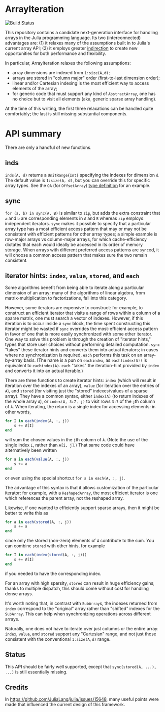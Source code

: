# ArrayIteration

[![Build Status](https://travis-ci.org/timholy/ArrayIteration.jl.svg?branch=master)](https://travis-ci.org/timholy/ArrayIteration.jl)

This repository contains a candidate next-generation interface for handling arrays in the Julia programming language.
Its two (interconnected) advantages are:
(1) it relaxes many of the assumptions built in to Julia's current array API;
(2) it employs greater [indirection](https://en.wikipedia.org/wiki/Indirection) to create new opportunities for both performance and flexibility.

In particular, ArrayIteration relaxes the following assumptions:

- array dimensions are indexed from `1:size(A,d)`;
- arrays are stored in "column major" order (first-to-last dimension order);
- linear and/or Cartesian indexing is the most efficient way to access elements of the array;
- for generic code that must support any kind of `AbstractArray`, one has no choice but to visit all elements (aka, generic sparse array handling).

At the time of this writing, the first three relaxations can be handled quite comfortably; the last is still missing substantial components.

# API summary

There are only a handful of new functions.

## inds

`inds(A, d)` returns a `UnitRange{Int}` specifying the indexes for dimension `d`.  The default value is `1:size(A, d)`, but you can override this for specific array types.  See the `OA` (for `OffsetArray`) [type definition](test/array_types.jl) for an example.

## sync

`for (a, b) in sync(A, B)` is similar to `zip`, but adds the extra constraint that `a` and `b` are corresponding elements in `A` and `B` whereas `zip` employs independent iterators.
`sync` makes it possible to specify that a particular array type has a most efficient access pattern that may or may not be consistent with efficient patterns for other array types; a simple example is row-major arrays vs column-major arrays, for which cache-efficiency dictates that each would ideally be accessed in its order of memory storage.
When arrays with different preferred access patterns are `sync`ed, it will choose a common access pattern that makes sure the two remain consistent.

## iterator hints: `index`, `value`, `stored`, and `each`

Some algorithms benefit from being able to iterate along a particular dimension of an array; many of the algorithms of linear algebra, from matrix-multiplication to factorizations, fall into this category.

However, some iterators are expensive to construct: for example, to construct an efficient iterator that visits a range of rows within a column of a sparse matrix, one must search a vector of indexes.
However, if this iteration is to occur inside a `sync` block, the time spent constructing this iterator might be wasted if `sync` overrides the most-efficient access pattern in favor of one that is more easily synchronized with some other iterator.
One way to solve this problem is through the creation of "iterator hints," types that store user choices without performing detailed computation.
`sync` "takes" these iterator hints and converts them into actual iterators; in cases where no synchronization is required, `each` performs this task on an array-by-array basis.
(The name is a pun on `eachindex`, as `each(index(A))` is equivalent to `eachindex(A)`. `each` "takes" the iteration-hint provided by `index` and converts it into an actual iterable.)

There are three functions to create iterator hints: `index` (which will result in iteration over the indexes of an array), `value` (for iteration over the entries of `A`), and `stored` (for visiting just the "stored" indexes/values of a sparse array).
They have a common syntax, either `index(A)` (to return indexes of the whole array `A`), or `index(A, 3:7, j)` to visit rows `3:7` of the `j`th column of `A`.  When iterating, the return is a single index for accessing elements: in other words,

```jl
for I in each(index(A, :, j))
    s += A[I]
end
```
will sum the chosen values in the `j`th column of `A`.
(Note the use of the single index `I`, rather than `A[i, j]`.)
That same code could have alternatively been written

```jl
for a in each(value(A, :, j))
    s += a
end
```

or even using the special shortcut `for a in each(A, :, j)`.

The advantage of this syntax is that it allows customization of the particular iterator: for example, with a `ReshapedArray`, the most efficient iterator is one which references the parent array, not the reshaped array.

Likewise, if one wanted to efficiently support sparse arrays, then it might be better to write this as

```jl
for a in each(stored(A, :, j))
    s += a
end
```
since only the stored (non-zero) elements of `A` contribute to the sum.  You can combine `stored` with other hints, for example

```jl
for I in each(index(stored(A, :, j)))
    s += A[I]
end
```
if you needed to have the corresponding index.

For an array with high sparsity, `stored` can result in huge efficiency gains; thanks to multiple dispatch, this should come without cost for handling dense arrays.

It's worth noting that, in contrast with `SubArray`s, the indexes returned from `index` correspond to the "original" array rather than "shifted" indexes for the `SubArray`.  This can help when synchronizing operations across different arrays.

Naturally, one does not have to iterate over just columns or the entire array: `index`, `value`, and `stored` support any "Cartesian" range, and not just those consistent with the conventional `1:size(A,d)` range.

## Status

This API should be fairly well supported, except that `sync(stored(A, ...), ...)` is still essentially missing.

## Credits

In https://github.com/JuliaLang/julia/issues/15648, many useful points were made that influenced the current design of this framework.
